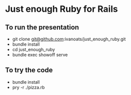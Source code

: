 # Just enough Ruby for Rails

## To run the presentation

* git clone git@github.com:ivanoats/just_enough_ruby.git
* bundle install
* cd just_enough_ruby
* bundle exec showoff serve

## To try the code

* bundle install
* pry -r ./pizza.rb

